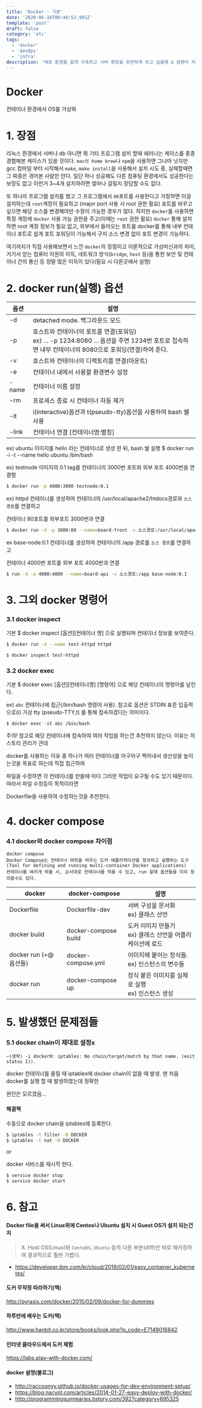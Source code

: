 ```yaml
---
title: 'Docker - 기본'
date: '2020-06-10T00:40:53.901Z'
template: 'post'
draft: false
category: 'etc'
tags:
  - 'docker'
  - 'devOps'
  - 'infra'
description: '배포 환경을 쉽게 구축하고 서버 확장을 유연하게 하고 싶을때 & 컴퓨터 리소스를 효율적으로 사용하고 싶을 때'
---
```


# Docker

컨테이너 환경에서 OS를 가상화

# 1. 장점

리눅스 환경에서 서버나 db 아니면 뭐 기타 프로그램 설치 할때 에러나는 케이스를 종종 경험해본 케이스가 있을 것이다.
`mac의 home brew`나 `npm`을 사용하면 그나마 낫지만 gcc 컴파일 부터 시작해서 `make`, `make install`을 사용해서 설치 시도 중, 실패할때면 그 짜증은 겪어본 사람만 안다.
일단 하나 성공해도 다른 컴퓨팅 환경에서도 성공한다는 보장도 없고 이런거 3~4개 설치하려면 얼마나 걸릴지 장담할 수도 없다.

또 하나의 프로그램 설치를 했고 그 프로그램에서 `80`포트를 사용한다고 가정하면 이걸 설치하는데 `root`계정이 필요하고 (major port 사용 시 root 권한 필요) 포트를 바꾸고 싶으면
해당 소스를 변경해야만 수정이 가능한 경우가 많다. 하지만 `docker`를 사용하면 특정 계정에 `docker` 사용 가능 권한을 주고(이때는 `root` 권한 필요) `docker` 통해 설치하면
root 계정 정보가 필요 없고, 외부에서 들어오는 포트를 docker를 통해 내부 컨테이너 포트로 쉽게 포트 포워딩이 가능해서 구지 소스 변경 없이 포트 변경이 가능하다.

여기까지가 직접 사용해보면서 느낀 `docker`의 장점이고 이론적으로 가상머신과의 차이, 거기서 얻는 컴퓨터 자원의 이득, 네트워크 방식(`bridge`, `host` 등)을 통한 보안 및 컨테이너
간의 통신 등 정말 많은 이득이 있다(필요 시 다른곳에서 설명)

# 2. docker run(실행) 옵션

| 옵션  | 설명                                                                                                                                                       |
| ----- | ---------------------------------------------------------------------------------------------------------------------------------------------------------- |
| -d    | detached mode. 백그라운드 모드                                                                                                                             |
| -p    | 호스트와 컨테이너의 포트를 연결(포워딩) <br /> ex) ... -p 1234:8080 ... 옵션을 주면 1234번 포트로 접속하면 내부 컨테이너의 8080으로 포워딩(연결)하여 준다. |
| -v    | 호스트와 컨테이너의 디렉토리를 연결(마운트)                                                                                                                |
| -e    | 컨테이너 내에서 사용할 환경변수 설정                                                                                                                       |
| -name | 컨테이너 이름 설정                                                                                                                                         |
| -rm   | 프로세스 종료 시 컨테이너 자동 제거                                                                                                                        |
| -it   | i(interactive)옵션과 t(pseudo-tty)옵션을 사용하여 bash 쉘 사용                                                                                             |
| -link | 컨테이너 연결 [컨테이너명:별칭]                                                                                                                            |

ex) ubuntu 이미지를 hello 라는 컨테이너로 생성 한 뒤, bash 쉘 실행
\$ docker run -i -t --name hello ubuntu /bin/bash

ex) testnode 이미지의 0.1 tag를 컨테이너의 3000번 포트와 외부 포트 4000번을 연결함

```sh
$ docker run -p 4000:3000 testnode:0.1
```

ex) httpd 컨테이너를 생성하여 컨테이너의 /usr/local/apache2/htdocs경로와 `소스 경로`를 연결하고

컨테이너 80포트를 외부포트 3000번과 연결

```sh
$ docker run -d -p 3000:80 --name=board-front -v 소스경로:/usr/local/apache2/htdocs httpd
```

ex base-node:0.1 컨테이너를 생성하여 컨테이너의 /app 경로를 `소스 경로`를 연결하고

컨테이너 4000번 포트를 외부 포트 4000번과 연결

```sh
$ run -d -p 4000:4000 --name=board-api -v 소스경로:/app base-node:0.1
```

# 3. 그외 docker 명령어

### 3.1 docker inspect

기본 \$ docker inspect [옵션][컨테이너 명] 으로 실행되며 컨테이너 정보를 보여준다.

```sh
$ docker run -d --name test-httpd httpd

$ docker inspect test-httpd
```

### 3.2 docker exec

기본 \$ docker exec [옵션][컨테이너명] [명령어] 으로 해당 컨테이너의 명령어를 날린다.

ex) `abc` 컨테이너에 접근(/bin/bash 명령어 사용).
참고로 옵션은 STDIN 표준 입출력으로(i) 가상 tty (pseudo-TTY,t) 를 통해 접속하겠다는 의미이다.

```
$ docker exec -it abc /bin/bash
```

주의! 참고로 해당 컨테이너에 접속하여 여러 작업을 하는건 추천하지 않는다. 이유는 히스토리 관리가 큰데

docker를 사용하는 이유 중 하나가 여러 컨테이너를 마구마구 찍어내서 생산성을 높이는것을 목표로 하는데 직접 접근하여

파일을 수정하면 각 컨테이너를 만들때 마다 그러한 작업이 요구될 수도 있기 때문이다. 따라서 파일 수정등이 목적이라면

Dockerfile을 사용하여 수정하는것을 추천한다.

# 4. docker compose

### 4.1 docker와 docker compose 차이점

    docker compose
    Docker Compose는 컨테이너 여럿을 띄우는 도커 애플리케이션을 정의하고 실행하는 도구(Tool for defining and running multi-container Docker applications)
    컨테이너를 여러개 띄울 시, 순서대로 컨테이너를 띄울 수 있고, run 할때 옵션들을 미리 정의할수도 있다.

| docker                 | docker-compose       | 설명                                                            |
| ---------------------- | -------------------- | --------------------------------------------------------------- |
| Dockerfile             | Dockerfile-dev       | 서버 구성을 문서화 <br /> ex) 클래스 선언                       |
| docker build           | docker-compose build | 도커 이미지 만들기 <br /> ex) 클래스 선언을 어플리케이션에 로드 |
| docker run (+@ 옵션들) | docker-compose.yml   | 이미지에 붙이는 장식들. <br /> ex) 인스턴스의 변수들            |
| docker run             | docker-compose up    | 장식 붙은 이미지를 실제로 실행 <br /> ex) 인스턴스 생성         |

# 5. 발생했던 문제점들

### 5.1 docker chain이 제대로 설정x

    ~(생략) -i docker0: iptables: No chain/target/match by that name. (exit status 1)).

docker 컨테이너를 올릴 때 iptables에 docker chain이 없을 때 발생. 맨 처음 docker를 실행 할 때 발생하였는데 정확한

원인은 모르겠음...

#### 해결책

수동으로 docker chain을 iptables에 등록한다.

```sh
$ iptables -t filter -N DOCKER
$ iptables -t nat -N DOCKER
```

or

docker 서비스를 재시작 한다.

```sh
$ service docker stop
$ service docker start
```

# 6. 참고

#### Docker file을 써서 Linux위에 Centos나 Ubuntu 설치 시 Guest OS가 설치 되는건지

> X. Host OS(Linux)와 `CentoOS`, `Ubuntu` 등의 다른 부분(diff)만 따로 패키징하여 결과적으로 훨씬 가볍다.

- https://developer.ibm.com/kr/cloud/2019/02/01/easy_container_kubernetes/

#### 도커 무작정 따라하기(책)

http://pyrasis.com/docker/2015/02/09/docker-for-dummies

#### 하루만에 배우는 도커(책)

http://www.hanbit.co.kr/store/books/look.php?p_code=E7149016842

#### 인터넷 클라우드에서 도커 체험

https://labs.play-with-docker.com/

#### docker 설명(블로그)

- http://raccoonyy.github.io/docker-usages-for-dev-environment-setup/
- https://blog.nacyot.com/articles/2014-01-27-easy-deploy-with-docker/
- http://programmingsummaries.tistory.com/392?category=695325
